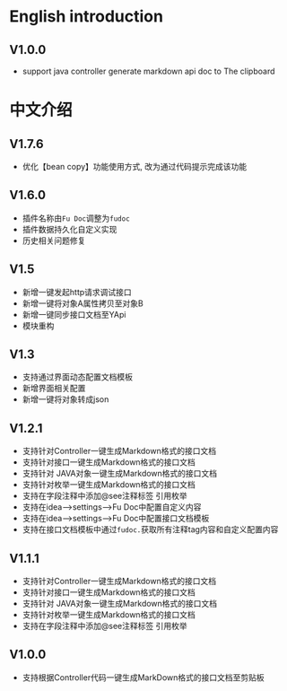 <!-- Plugin description -->

# English introduction


## V1.0.0
- support java controller generate markdown api doc to The clipboard

# 中文介绍

## V1.7.6
- 优化【bean copy】功能使用方式, 改为通过代码提示完成该功能



## V1.6.0
- 插件名称由`Fu Doc`调整为`fudoc`
- 插件数据持久化自定义实现
- 历史相关问题修复

## V1.5
- 新增一键发起http请求调试接口
- 新增一键将对象A属性拷贝至对象B
- 新增一键同步接口文档至YApi
- 模块重构

## V1.3
- 支持通过界面动态配置文档模板
- 新增界面相关配置
- 新增一键将对象转成json

## V1.2.1
- 支持针对Controller一键生成Markdown格式的接口文档
- 支持针对接口一键生成Markdown格式的接口文档
- 支持针对 JAVA对象一键生成Markdown格式的接口文档
- 支持针对枚举一键生成Markdown格式的接口文档
- 支持在字段注释中添加@see注释标签 引用枚举
- 支持在idea-->settings-->Fu Doc中配置自定义内容
- 支持在idea-->settings-->Fu Doc中配置接口文档模板
- 支持在接口文档模板中通过`fudoc.`获取所有注释tag内容和自定义配置内容


## V1.1.1
- 支持针对Controller一键生成Markdown格式的接口文档
- 支持针对接口一键生成Markdown格式的接口文档
- 支持针对 JAVA对象一键生成Markdown格式的接口文档
- 支持针对枚举一键生成Markdown格式的接口文档
- 支持在字段注释中添加@see注释标签 引用枚举


## V1.0.0
- 支持根据Controller代码一键生成MarkDown格式的接口文档至剪贴板



<!-- Plugin description end -->